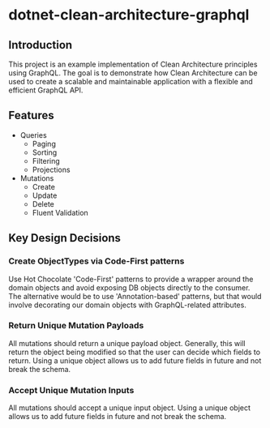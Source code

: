 # dotnet-clean-architecture-graphql

## Introduction

This project is an example implementation of Clean Architecture principles using GraphQL. The goal is to demonstrate how Clean Architecture can be used to create a scalable and maintainable application with a flexible and efficient GraphQL API.

## Features

- Queries
  - Paging
  - Sorting
  - Filtering
  - Projections
- Mutations
  - Create
  - Update
  - Delete
  - Fluent Validation

## Key Design Decisions

### Create ObjectTypes via Code-First patterns

Use Hot Chocolate 'Code-First' patterns to provide a wrapper around the domain objects and avoid exposing DB objects directly to the consumer.  The alternative would be to use 'Annotation-based' patterns, but that would involve decorating our domain objects with GraphQL-related attributes.

### Return Unique Mutation Payloads

All mutations should return a unique payload object.  Generally, this will return the object being modified so that the user can decide which fields to return.  Using a unique object allows us to add future fields in future and not break the schema.

### Accept Unique Mutation Inputs

All mutations should accept a unique input object.  Using a unique object allows us to add future fields in future and not break the schema.
